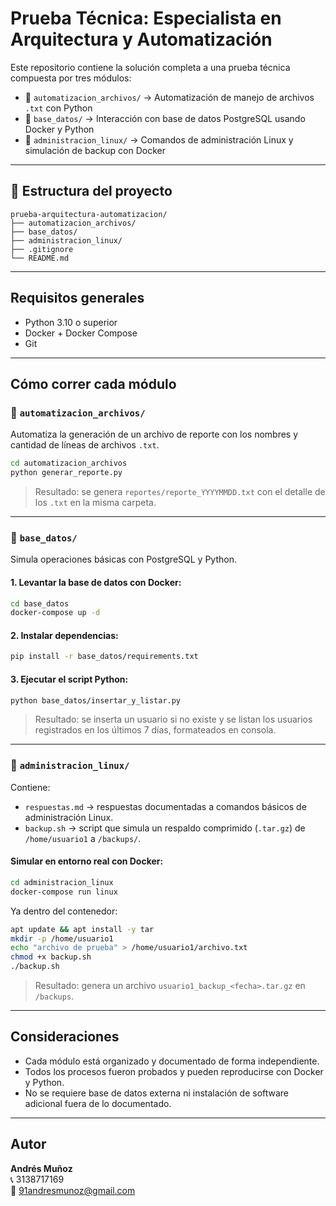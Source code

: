 # Prueba Técnica: Especialista en Arquitectura y Automatización

Este repositorio contiene la solución completa a una prueba técnica compuesta por tres módulos:

- 📂 `automatizacion_archivos/` → Automatización de manejo de archivos `.txt` con Python
- 📂 `base_datos/` → Interacción con base de datos PostgreSQL usando Docker y Python
- 📂 `administracion_linux/` → Comandos de administración Linux y simulación de backup con Docker

---

## 📁 Estructura del proyecto

```
prueba-arquitectura-automatizacion/
├── automatizacion_archivos/
├── base_datos/
├── administracion_linux/
├── .gitignore
└── README.md
```

---

## Requisitos generales

- Python 3.10 o superior
- Docker + Docker Compose
- Git

---

## Cómo correr cada módulo

### 📂 `automatizacion_archivos/`

Automatiza la generación de un archivo de reporte con los nombres y cantidad de líneas de archivos `.txt`.

```bash
cd automatizacion_archivos
python generar_reporte.py
```

> Resultado: se genera `reportes/reporte_YYYYMMDD.txt` con el detalle de los `.txt` en la misma carpeta.

---

### 📂 `base_datos/`

Simula operaciones básicas con PostgreSQL y Python.

#### 1. Levantar la base de datos con Docker:

```bash
cd base_datos
docker-compose up -d
```

#### 2. Instalar dependencias:

```bash
pip install -r base_datos/requirements.txt
```

#### 3. Ejecutar el script Python:

```bash
python base_datos/insertar_y_listar.py
```

> Resultado: se inserta un usuario si no existe y se listan los usuarios registrados en los últimos 7 días, formateados en consola.

---

### 📂 `administracion_linux/`

Contiene:

- `respuestas.md` → respuestas documentadas a comandos básicos de administración Linux.
- `backup.sh` → script que simula un respaldo comprimido (`.tar.gz`) de `/home/usuario1` a `/backups/`.

#### Simular en entorno real con Docker:

```bash
cd administracion_linux
docker-compose run linux
```

Ya dentro del contenedor:

```bash
apt update && apt install -y tar
mkdir -p /home/usuario1
echo "archivo de prueba" > /home/usuario1/archivo.txt
chmod +x backup.sh
./backup.sh
```

> Resultado: genera un archivo `usuario1_backup_<fecha>.tar.gz` en `/backups`.

---

## Consideraciones

- Cada módulo está organizado y documentado de forma independiente.
- Todos los procesos fueron probados y pueden reproducirse con Docker y Python.
- No se requiere base de datos externa ni instalación de software adicional fuera de lo documentado.

---

## Autor

**Andrés Muñoz**  
📞 3138717169  
📧 91andresmunoz@gmail.com
